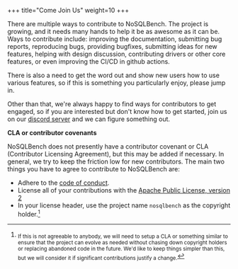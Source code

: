 +++
title="Come Join Us"
weight=10
+++

There are multiple ways to contribute to NoSQLBench. The project is growing, and it needs many 
hands to help it be as awesome as it can be. Ways to contribute include: improving the 
documentation, submitting bug reports, reproducing bugs, providing bugfixes, submitting ideas 
for new features, helping with design discussion, contributing drivers or other core features, 
or even improving the CI/CD in github actions.

There is also a need to get the word out and show new users how to use various features, so if 
this is something you particularly enjoy, please jump in.

Other than that, we're always happy to find ways for contributors to get engaged, so if you are
interested but don't know how to get started, join us on our
[discord server](https://discord.gg/dBHRakusMN) and we can figure something out.

**CLA or contributor covenants**

NoSQLBench does not presently have a contributor covenant or CLA (Contributor Licensing Agreement), 
but this may be added if necessary. In general, we try to keep the friction low for new 
contributors. The main two things you have to agree to contribute to NoSQLBench are:

* Adhere to the [code of conduct](https://github.com/nosqlbench/nosqlbench/blob/main/CODE_OF_CONDUCT.md).
* License all of your contributions with the [Apache Public License, version 2](https://www.apache.org/licenses/LICENSE-2.0)
* In your license header, use the project name `nosqlbench` as the copyright holder.[^1]

[^1]: <sub>If this is not agreeable to anybody, we will need to setup a CLA or something similar 
to ensure that the project can evolve as needed without chasing down copyright holders or 
replacing abandoned code in the future. We'd like to keep things simpler than this, but we will 
consider it if significant contributions justify a change.</sub>
